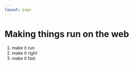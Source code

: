 ```yaml
---
layout: page
---
```

# Making things run on the web

1. make it run
2. make it right
3. make it fast
